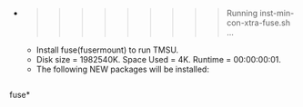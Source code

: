 * >>>>>>>>> Running inst-min-con-xtra-fuse.sh ...
  * Install fuse(fusermount) to run TMSU.
  * Disk size = 1982540K. Space Used = 4K. Runtime = 00:00:00:01.
  * The following NEW packages will be installed:
  ```bash
fuse*
  ```
